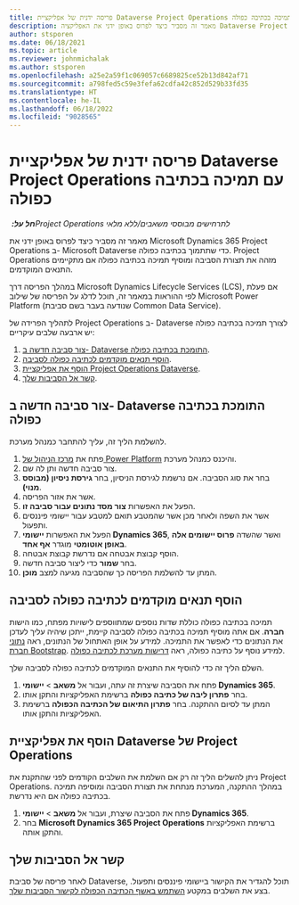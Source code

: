 ```yaml
---
title: פריסה ידנית של אפליקציית Dataverse ‏Project Operations עם תמיכה בכתיבה כפולה
description: מאמר זה מסביר כיצד לפרוס באופן ידני את האפליקציה Dataverse ‏Project Operations כך שתתמוך בכתיבה כפולה.
author: stsporen
ms.date: 06/18/2021
ms.topic: article
ms.reviewer: johnmichalak
ms.author: stsporen
ms.openlocfilehash: a25e2a59f1c069057c6689825ce52b13d842af71
ms.sourcegitcommit: a798fed5c59e3fefa62cdfa42c852d529b33fd35
ms.translationtype: HT
ms.contentlocale: he-IL
ms.lasthandoff: 06/18/2022
ms.locfileid: "9028565"
---
```

# <a name="manually-deploy-the-project-operations-dataverse-app-with-dual-write-support"></a>פריסה ידנית של אפליקציית Dataverse ‏Project Operations עם תמיכה בכתיבה כפולה

_**חל על:** ‏Project Operations לתרחישים מבוססי משאבים/ללא מלאי_

מאמר זה מסביר כיצד לפרוס באופן ידני את Microsoft Dynamics 365 Project Operations ב- Microsoft Dataverse כדי שתתמוך בכתיבה כפולה. Project Operations מזהה את תצורת הסביבה ומוסיף תמיכה בכתיבה כפולה אם מתקיימים התנאים המוקדמים.

במהלך הפריסה דרך Microsoft Dynamics Lifecycle Services (LCS)‎, אם פעלת לפי ההוראות במאמר זה, תוכל לדלג על הפריסה של שילוב Microsoft Power Platform (שנודעה בעבר בשם סביבת Common Data Service).

לתהליך הפרידה של Project Operations ב- Dataverse לצורך תמיכה בכתיבה כפולה יש ארבעה שלבים עיקריים:

1. [צור סביבה חדשה ב- Dataverse התומכת בכתיבה כפולה](#create).
2. [הוסף תנאים מוקדמים לכתיבה כפולה לסביבה](#prerequisites).
3. [הוסף את אפליקציית Project Operations Dataverse](#dataverse).
4. [קשר אל הסביבות שלך](#link).

## <a name="create-a-new-environment-in-dataverse-that-supports-dual-write"></a><a name="create"></a>צור סביבה חדשה ב- Dataverse התומכת בכתיבה כפולה

להשלמת הליך זה, עליך להתחבר כמנהל מערכת.

1. פתח את [מרכז הניהול של Power Platform](https://admin.powerplatform.com) והיכנס כמנהל מערכת.
2. צור סביבה חדשה ותן לה שם.
3. בחר את סוג הסביבה. אם נרשמת לגירסת הניסיון, בחר **גירסת ניסיון (מבוסס מנוי)**.
4. אשר את אזור הפריסה.
5. הפעל את האפשרות **צור מסד נתונים עבור סביבה זו**. 
6. אשר את השפה ולאחר מכן אשר שהמטבע תואם למטבע עבור יישומי פיננסים ותפעול.
7. הפעל את האפשרות **יישומי Dynamics 365**, ואשר שהשדה **פרוס יישומים אלה באופן אוטומטי** מוגדר **אף אחד**.
8. הוסף קבוצת אבטחה אם נדרשת קבוצת אבטחה.
9. בחר **שמור** כדי ליצור סביבה חדשה.
10. המתן עד להשלמת הפריסה כך שהסביבה מגיעה למצב **מוכן**.

## <a name="add-dual-write-prerequisites-to-the-environment"></a><a name="prerequisites"></a>הוסף תנאים מוקדמים לכתיבה כפולה לסביבה

תמיכה בכתיבה כפולה כוללת שדות נוספים שמתווספים לישויות מפתח, כמו הישות **חברה**. אם אתה מוסיף תמיכה בכתיבה כפולה לסביבה קיימת, ייתכן שיהיה עליך לעדכן את הנתונים כדי לאפשר את התמיכה. למידע על אופן האתחול של הנתונים, ראה [נתוני חברת Bootstrap](/dynamics365/fin-ops-core/dev-itpro/data-entities/dual-write/bootstrap-company-data). למידע נוסף על כתיבה כפולה, ראה [דרישות מערכת לכתיבה כפולה](/dynamics365/fin-ops-core/dev-itpro/data-entities/dual-write/dual-write-system-req).

השלם הליך זה כדי להוסיף את התנאים המוקדמים לכתיבה כפולה לסביבה שלך.

1. פתח את הסביבה שיצרת זה עתה, ועבור אל **משאב** \> **יישומי Dynamics 365**.
2. בחר **פתרון ליבה של כתיבה כפולה** ברשימת האפליקציות והתקן אותו.
3. המתן עד לסיום ההתקנה. בחר **פתרון התיאום של הכתיבה הכפולה** ברשימת האפליקציות והתקן אותו.

## <a name="add-the-project-operations-dataverse-app"></a><a name="dataverse"></a>הוסף את אפליקציית Dataverse של Project Operations

ניתן להשלים הליך זה רק אם השלמת את השלבים הקודמים לפני שהתקנת את Project Operations. במהלך ההתקנה, המערכת מנתחת את תצורת הסביבה ומוסיפה תמיכה בכתיבה כפולה אם היא נדרשת.

1. פתח את הסביבה שיצרת, ועבור אל **משאב** \> **יישומי Dynamics 365**.
2. בחר **Microsoft Dynamics 365 Project Operations** ברשימת האפליקציות והתקן אותה.

## <a name="link-your-environments"></a><a name="link"></a>קשר אל הסביבות שלך

לאחר פריסה של סביבת Dataverse, תוכל להגדיר את הקישור ביישומי פיננסים ותפעול. בצע את השלבים במקטע [השתמש באשף הכתיבה הכפולה לקישור הסביבות שלך](/dynamics365/fin-ops-core/dev-itpro/data-entities/dual-write/link-your-environment).
